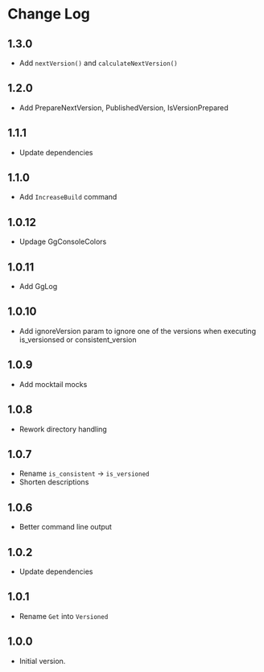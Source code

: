 # Change Log

## 1.3.0

- Add `nextVersion()` and `calculateNextVersion()`

## 1.2.0

- Add PrepareNextVersion, PublishedVersion, IsVersionPrepared

## 1.1.1

- Update dependencies

## 1.1.0

- Add `IncreaseBuild` command

## 1.0.12

- Updage GgConsoleColors

## 1.0.11

- Add GgLog

## 1.0.10

- Add ignoreVersion param to ignore one of the versions when executing
  is_versionsed or consistent_version

## 1.0.9

- Add mocktail mocks

## 1.0.8

- Rework directory handling

## 1.0.7

- Rename `is_consistent` -> `is_versioned`
- Shorten descriptions

## 1.0.6

- Better command line output

## 1.0.2

- Update dependencies

## 1.0.1

- Rename `Get` into `Versioned`

## 1.0.0

- Initial version.
